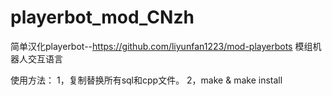 # playerbot_mod_CNzh
简单汉化playerbot--https://github.com/liyunfan1223/mod-playerbots  模组机器人交互语言

使用方法：
1，复制替换所有sql和cpp文件。
2，make & make install
